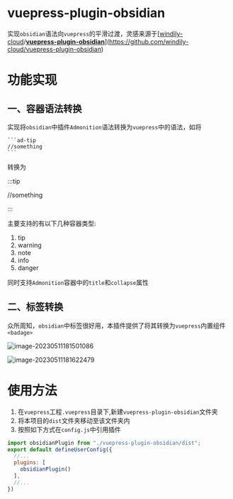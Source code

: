 # vuepress-plugin-obsidian

实现`obsidian`语法向`vuepress`的平滑过渡，灵感来源于[[windily-cloud](https://github.com/windily-cloud)/**[vuepress-plugin-obsidian](https://github.com/windily-cloud/vuepress-plugin-obsidian)**](https://github.com/windily-cloud/vuepress-plugin-obsidian)

# 功能实现

## 一、容器语法转换

实现将`obsidian`中插件`Admonition`语法转换为`vuepress`中的语法，如将

````
```ad-tip
//something
```
````

转换为

:::tip

//something

:::

主要支持的有以下几种容器类型:

1. tip
2. warning
3. note
4. info
5. danger

同时支持`Admonition`容器中的`title`和`collapse`属性

## 二、标签转换

众所周知，`obsidian`中标签很好用，本插件提供了将其转换为`vuepress`内置组件`<badage>`



![image-20230511181501086](https://cdn.jdysya.top/lsky/2023/05/11/1/d54f18ac576c8679.png)



![image-20230511181622479](https://cdn.jdysya.top/lsky/2023/05/11/1/05873071db0bac65.png)

# 使用方法

1. 在`vuepress`工程`.vuepress`目录下,新建`vuepress-plugin-obsidian`文件夹
2. 将本项目的`dist`文件夹移动至该文件夹内
3. 按照如下方式在`config.js`中引用插件

```js
import obsidianPlugin from "./vuepress-plugin-obsidian/dist";
export default defineUserConfig({
  //...
  plugins: [
    obsidianPlugin()
  ],
  //...
})
```

